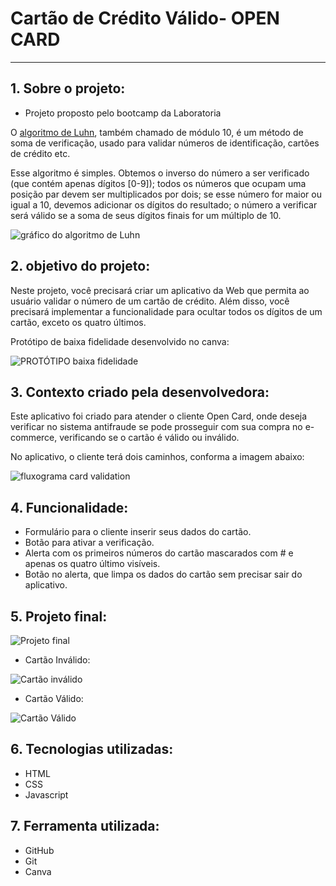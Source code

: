 # Cartão de Crédito Válido- OPEN CARD

***

## 1. Sobre o projeto:

- Projeto proposto pelo bootcamp da Laboratoria

O [algoritmo de Luhn](https://en.wikipedia.org/wiki/Luhn_algorithm), também
chamado de módulo 10, é um método de soma de verificação, usado para validar
números de identificação, cartões de crédito etc.

Esse algoritmo é simples. Obtemos o inverso do número a ser verificado (que
contém apenas dígitos [0-9]); todos os números que ocupam uma posição par devem
ser multiplicados por dois; se esse número for maior ou igual a 10, devemos
adicionar os dígitos do resultado; o número a verificar será válido se a soma de
seus dígitos finais for um múltiplo de 10.

![gráfico do algoritmo de
Luhn](https://www.101computing.net/wp/wp-content/uploads/Luhn-Algorithm.png)

## 2. objetivo do projeto:

Neste projeto, você precisará criar um aplicativo da Web que permita ao usuário
validar o número de um cartão de crédito.  Além disso, você precisará
implementar a funcionalidade para ocultar todos os dígitos de um cartão, exceto
os quatro últimos.

Protótipo de baixa fidelidade desenvolvido no canva:

![PROTÓTIPO baixa fidelidade](https://github.com/alinelandeira/SAP010-card-validation/assets/107163817/2ebe152a-0dde-4ebb-9e1d-c59305f66d75)


## 3. Contexto criado pela desenvolvedora:
Este aplicativo foi criado para atender o cliente Open Card, onde deseja verificar no sistema antifraude se pode prosseguir com sua compra no e-commerce, verificando se o cartão é válido ou inválido.

No aplicativo, o cliente terá dois caminhos, conforma a imagem abaixo:

![fluxograma card validation](https://github.com/alinelandeira/SAP010-card-validation/assets/107163817/3f241b89-b3d2-45c6-9788-828b9d389222)



## 4. Funcionalidade: 

- Formulário para o cliente inserir seus dados do cartão.
- Botão para ativar a verificação.
- Alerta com os primeiros números do cartão mascarados com # e apenas os quatro último visíveis.
- Botão no alerta, que limpa os dados do cartão sem precisar sair do aplicativo.

## 5. Projeto final:


![Projeto final](https://github.com/alinelandeira/SAP010-card-validation/assets/107163817/0aaf700d-f05f-4274-ad9e-ff9a8495176c)

- Cartão Inválido: 


![Cartão inválido](https://github.com/alinelandeira/SAP010-card-validation/assets/107163817/282b9b22-d19c-48d6-a9e8-2bd05c709c0b)


- Cartão Válido: 


![Cartão Válido](https://github.com/alinelandeira/SAP010-card-validation/assets/107163817/2ec222ea-39dc-4378-abac-709486c8f13d)

## 6. Tecnologias utilizadas:
- HTML
- CSS
- Javascript 


## 7. Ferramenta utilizada: 
- GitHub
- Git
- Canva

